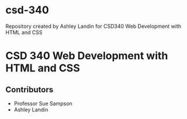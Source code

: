 # csd-340
Repository created by Ashley Landin for CSD340 Web Development with HTML and CSS
# CSD 340 Web Development with HTML and CSS
## Contributors
* Professor Sue Sampson
* Ashley Landin
